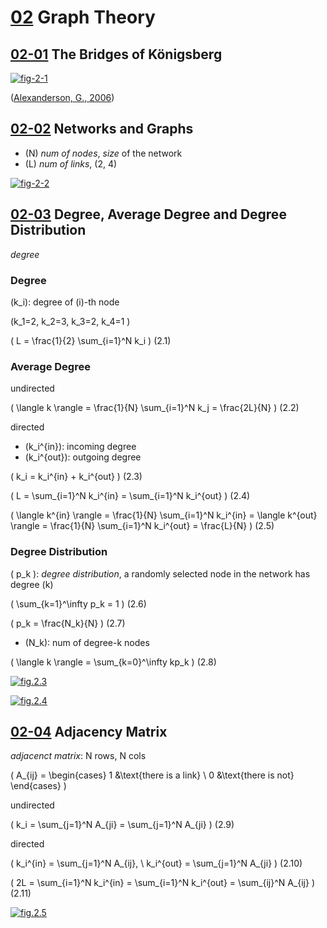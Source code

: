 <!--
Filename: 	note.md
Project: 	/Users/shume/Developer/NetworkScience/c02
Author: 	shumez <https://github.com/shumez>
Created: 	2019-02-13 17:10:6
Modified: 	2019-02-13 17:10:18
-----
Copyright (c) 2019 shumez
-->

# [02] Graph Theory

## [02-01] The Bridges of Königsberg

[![fig-2-1][fig-2-1]][fig-2-1]

([Alexanderson, G., 2006])



## [02-02] Networks and Graphs

- \(N\) *num of nodes*, *size* of the network
- \(L\) *num of links*, (2, 4)

[![fig-2-2][fig-2-2]][fig-2-2]

<!-- <iframe src="http://networksciencebook.com/images/ch-02/video-2-1.m4v"> -->

## [02-03] Degree, Average Degree and Degree Distribution

*degree*

### Degree

\(k_i\): degree of \(i\)-th node 

\(k_1=2, k_2=3, k_3=2, k_4=1 \)

\( L = \frac{1}{2} \sum_{i=1}^N k_i \) (2.1)


### Average Degree

undirected

\( \langle k \rangle = \frac{1}{N} \sum_{i=1}^N k_j = \frac{2L}{N} \) (2.2)

directed

- \(k_i^{in}\): incoming degree
- \(k_i^{out}\): outgoing degree

\( k_i = k_i^{in} + k_i^{out} \) (2.3)


\( L = \sum_{i=1}^N k_i^{in} = \sum_{i=1}^N k_i^{out} \) (2.4)


\( \langle k^{in} \rangle = \frac{1}{N} \sum_{i=1}^N k_i^{in} = \langle k^{out} \rangle = \frac{1}{N} \sum_{i=1}^N k_i^{out} = \frac{L}{N} \) (2.5)


### Degree Distribution

\( p_k \): *degree distribution*, a randomly selected node in the network has degree \(k\)

\( \sum_{k=1}^\infty p_k = 1 \) (2.6)

\( p_k = \frac{N_k}{N} \) (2.7)

- \(N_k\): num of degree-k nodes

\( \langle k \rangle = \sum_{k=0}^\infty kp_k \) (2.8)


[![fig.2.3][fig-2-3]][fig-2-3]


[![fig.2.4][fig-2-4]][fig-2-4]



## [02-04] Adjacency Matrix

*adjacenct matrix*: N rows, N cols

\( A_{ij} = \begin{cases} 1 &\text{there is a link} \\ 0 &\text{there is not} \end{cases} \) 


undirected

\( k_i = \sum_{j=1}^N A_{ji} = \sum_{j=1}^N A_{ji} \) (2.9)


directed

\( k_i^{in} = \sum_{j=1}^N A_{ij}, \\ k_i^{out} = \sum_{j=1}^N A_{ji} \)
(2.10)


\( 2L = \sum_{i=1}^N k_i^{in} = \sum_{i=1}^N k_i^{out} = \sum_{ij}^N A_{ij} \) (2.11)

[![fig.2.5][fig-2-5]][fig-2-5]







[Network Science]: http://networksciencebook.com/ "Albert-László Barabási, Network Science"

[02]: http://networksciencebook.com/chapter/2 "Graph Theory"

[02-01]: http://networksciencebook.com/chapter/2#bridges "The Bridges of Königsberg"

[fig-2-1]: http://networksciencebook.com/images/ch-02/figure-2-1.jpg "The Bridges of Königsberg"

[Alexanderson, G., 2006]: https://www.ams.org/journals/bull/2006-43-04/S0273-0979-06-01130-X/S0273-0979-06-01130-X.pdf "Alexanderson, G., 2006. About the cover: Euler and Königsberg’s Bridges: A historical view. Bulletin of the american mathematical society, 43(4), pp.567-573."


[02-02]: http://networksciencebook.com/chapter/2#networks-graphs "Networks and Graphs"

[fig-2-2]: http://networksciencebook.com/images/ch-02/figure-2-2.jpg "Different Networks, Same Graph"

[02-03]: http://networksciencebook.com/chapter/2#degree "Degree, Average Degree and Degree Distribution"

[fig-2-3]: http://networksciencebook.com/images/ch-02/figure-2-3.jpg "Degree Distribution"

[fig-2-4]: http://networksciencebook.com/images/ch-02/figure-2-4.jpg "Degree Distribution of a Real Network "

[02-04]: http://networksciencebook.com/chapter/2#matrix "Adjacency Matrix"

[fig-2-5]: http://networksciencebook.com/images/ch-02/figure-2-5.jpg
